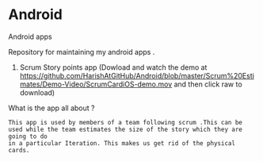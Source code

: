 Android
=======

Android apps

Repository for maintaining my android apps .

1) Scrum Story points app (Dowload and watch the demo at https://github.com/HarishAtGitHub/Android/blob/master/Scrum%20Estimates/Demo-Video/ScrumCardiOS-demo.mov and then click raw to download)

What is the app all about ?

    This app is used by members of a team following scrum .This can be used while the team estimates the size of the story which they are going to do
    in a particular Iteration. This makes us get rid of the physical cards.
    
    

